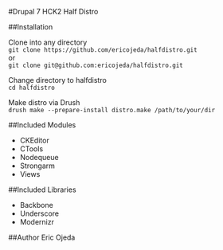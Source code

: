 #Drupal 7 HCK2 Half Distro

##Installation
 
Clone into any directory  
`git clone https://github.com/ericojeda/halfdistro.git`  
or  
`git clone git@github.com:ericojeda/halfdistro.git`
  
 Change directory to halfdistro  
`cd halfdistro`

Make distro via Drush  
`drush make --prepare-install distro.make /path/to/your/dir`
 
##Included Modules  
  
* CKEditor
* CTools
* Nodequeue
* Strongarm
* Views

##Included Libraries
* Backbone
* Underscore
* Modernizr
    
##Author
Eric Ojeda
